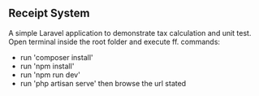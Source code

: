 ## Receipt System

A simple Laravel application to demonstrate tax calculation and unit test. Open terminal inside the root folder and execute ff. commands:

- run 'composer install'
- run 'npm install'
- run 'npm run dev'
- run 'php artisan serve' then browse the url stated
